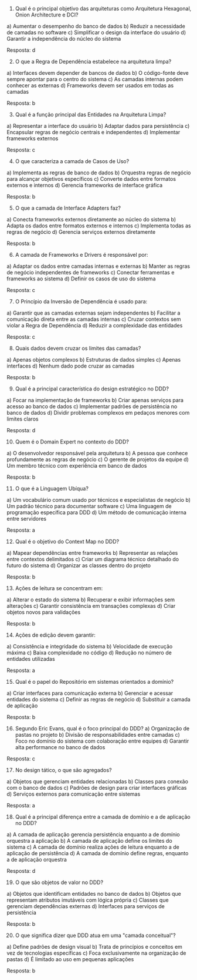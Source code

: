 1. Qual é o principal objetivo das arquiteturas como Arquitetura Hexagonal, Onion Architecture e DCI?

a) Aumentar o desempenho do banco de dados
b) Reduzir a necessidade de camadas no software
c) Simplificar o design da interface do usuário
d) Garantir a independência do núcleo do sistema

Resposta: d

2. O que a Regra de Dependência estabelece na arquitetura limpa?

a) Interfaces devem depender de bancos de dados
b) O código-fonte deve sempre apontar para o centro do sistema
c) As camadas internas podem conhecer as externas
d) Frameworks devem ser usados em todas as camadas

Resposta: b

3. Qual é a função principal das Entidades na Arquitetura Limpa?

a) Representar a interface do usuário
b) Adaptar dados para persistência
c) Encapsular regras de negócio centrais e independentes
d) Implementar frameworks externos

Resposta: c

4. O que caracteriza a camada de Casos de Uso?

a) Implementa as regras de banco de dados
b) Orquestra regras de negócio para alcançar objetivos específicos
c) Converte dados entre formatos externos e internos
d) Gerencia frameworks de interface gráfica

Resposta: b

5. O que a camada de Interface Adapters faz?

a) Conecta frameworks externos diretamente ao núcleo do sistema
b) Adapta os dados entre formatos externos e internos
c) Implementa todas as regras de negócio
d) Gerencia serviços externos diretamente

Resposta: b

6. A camada de Frameworks e Drivers é responsável por:

a) Adaptar os dados entre camadas internas e externas
b) Manter as regras de negócio independentes de frameworks
c) Conectar ferramentas e frameworks ao sistema
d) Definir os casos de uso do sistema

Resposta: c

7. O Princípio da Inversão de Dependência é usado para:

a) Garantir que as camadas externas sejam independentes
b) Facilitar a comunicação direta entre as camadas internas
c) Cruzar contextos sem violar a Regra de Dependência
d) Reduzir a complexidade das entidades

Resposta: c

8. Quais dados devem cruzar os limites das camadas?

a) Apenas objetos complexos
b) Estruturas de dados simples
c) Apenas interfaces
d) Nenhum dado pode cruzar as camadas

Resposta: b

9. Qual é a principal característica do design estratégico no DDD?

a) Focar na implementação de frameworks
b) Criar apenas serviços para acesso ao banco de dados
c) Implementar padrões de persistência no banco de dados
d) Dividir problemas complexos em pedaços menores com limites claros

Resposta: d

10. Quem é o Domain Expert no contexto do DDD?

a) O desenvolvedor responsável pela arquitetura
b) A pessoa que conhece profundamente as regras de negócio
c) O gerente de projetos da equipe
d) Um membro técnico com experiência em banco de dados

Resposta: b

11. O que é a Linguagem Ubíqua?

a) Um vocabulário comum usado por técnicos e especialistas de negócio
b) Um padrão técnico para documentar software
c) Uma linguagem de programação específica para DDD
d) Um método de comunicação interna entre servidores

Resposta: a

12. Qual é o objetivo do Context Map no DDD?

a) Mapear dependências entre frameworks
b) Representar as relações entre contextos delimitados
c) Criar um diagrama técnico detalhado do futuro do sistema
d) Organizar as classes dentro do projeto

Resposta: b

13. Ações de leitura se concentram em:

a) Alterar o estado do sistema
b) Recuperar e exibir informações sem alterações
c) Garantir consistência em transações complexas
d) Criar objetos novos para validações

Resposta: b

14. Ações de edição devem garantir:

a) Consistência e integridade do sistema
b) Velocidade de execução máxima
c) Baixa complexidade no código
d) Redução no número de entidades utilizadas

Resposta: a

15. Qual é o papel do Repositório em sistemas orientados a domínio?

a) Criar interfaces para comunicação externa
b) Gerenciar e acessar entidades do sistema
c) Definir as regras de negócio
d) Substituir a camada de aplicação

Resposta: b

16. Segundo Eric Evans, qual é o foco principal do DDD?
a) Organização de pastas no projeto
b) Divisão de responsabilidades entre camadas
c) Foco no domínio do sistema com colaboração entre equipes
d) Garantir alta performance no banco de dados

Resposta: c

17. No design tático, o que são agregados?

a) Objetos que gerenciam entidades relacionadas
b) Classes para conexão com o banco de dados
c) Padrões de design para criar interfaces gráficas
d) Serviços externos para comunicação entre sistemas

Resposta: a

18. Qual é a principal diferença entre a camada de domínio e a de aplicação no DDD?

a) A camada de aplicação gerencia persistência enquanto a de domínio orquestra a aplicação
b) A camada de aplicação define os limites do sistema
c) A camada de domínio realiza ações de leitura enquanto a de aplicação de persistência
d) A camada de domínio define regras, enquanto a de aplicação orquestra

Resposta: d

19. O que são objetos de valor no DDD?

a) Objetos que identificam entidades no banco de dados
b) Objetos que representam atributos imutáveis com lógica própria
c) Classes que gerenciam dependências externas
d) Interfaces para serviços de persistência

Resposta: b

20. O que significa dizer que DDD atua em uma "camada conceitual"?

a) Define padrões de design visual
b) Trata de princípios e conceitos em vez de tecnologias específicas
c) Foca exclusivamente na organização de pastas
d) É limitado ao uso em pequenas aplicações

Resposta: b